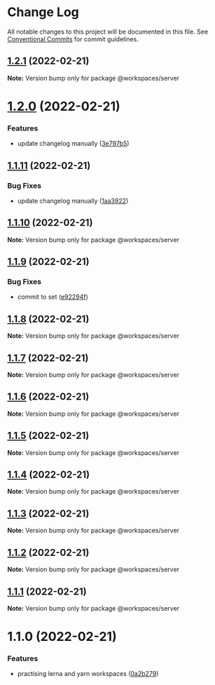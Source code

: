 # Change Log

All notable changes to this project will be documented in this file.
See [Conventional Commits](https://conventionalcommits.org) for commit guidelines.

## [1.2.1](https://github.com/RV8V/apps-js/compare/v1.2.0...v1.2.1) (2022-02-21)

**Note:** Version bump only for package @workspaces/server





# [1.2.0](https://github.com/RV8V/apps-js/compare/v1.1.11...v1.2.0) (2022-02-21)


### Features

* update changelog manually ([3e797b5](https://github.com/RV8V/apps-js/commit/3e797b59f24471ffe854660c027a516fa11f5ac9))


## [1.1.11](https://github.com/RV8V/apps-js/compare/v1.1.10...v1.1.11) (2022-02-21)


### Bug Fixes

* update changelog manually ([1aa3922](https://github.com/RV8V/apps-js/commit/1aa3922cabcd8fe0f2fb76931021a58faa1ae411))



## [1.1.10](https://github.com/RV8V/apps-js/compare/v1.1.9...v1.1.10) (2022-02-21)

**Note:** Version bump only for package @workspaces/server


## [1.1.9](https://github.com/RV8V/apps-js/compare/v1.1.8...v1.1.9) (2022-02-21)


### Bug Fixes

* commit to set ([e92294f](https://github.com/RV8V/apps-js/commit/e92294fcbc4e87e0a742faacfaac01407b7e1059))


## [1.1.8](https://github.com/RV8V/apps-js/compare/v1.1.7...v1.1.8) (2022-02-21)

**Note:** Version bump only for package @workspaces/server


## [1.1.7](https://github.com/RV8V/apps-js/compare/v1.1.6...v1.1.7) (2022-02-21)

**Note:** Version bump only for package @workspaces/server



## [1.1.6](https://github.com/RV8V/apps-js/compare/v1.1.5...v1.1.6) (2022-02-21)

**Note:** Version bump only for package @workspaces/server





## [1.1.5](https://github.com/RV8V/apps-js/compare/v1.1.4...v1.1.5) (2022-02-21)

**Note:** Version bump only for package @workspaces/server





## [1.1.4](https://github.com/RV8V/apps-js/compare/v1.1.3...v1.1.4) (2022-02-21)

**Note:** Version bump only for package @workspaces/server





## [1.1.3](https://github.com/RV8V/apps-js/compare/v1.1.2...v1.1.3) (2022-02-21)

**Note:** Version bump only for package @workspaces/server





## [1.1.2](https://github.com/RV8V/apps-js/compare/v1.1.1...v1.1.2) (2022-02-21)

**Note:** Version bump only for package @workspaces/server





## [1.1.1](https://github.com/RV8V/apps-js/compare/v1.1.0...v1.1.1) (2022-02-21)

**Note:** Version bump only for package @workspaces/server





# 1.1.0 (2022-02-21)


### Features

* practising lerna and yarn workspaces ([0a2b279](https://github.com/RV8V/apps-js/commit/0a2b279e5423985c66ec6652af92716883498a92))
